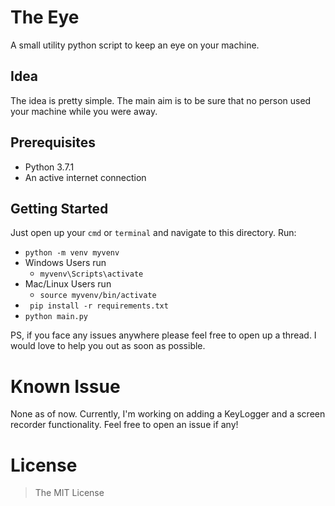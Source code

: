 # The Eye
A small utility python script to keep an eye on your machine.

## Idea
The idea is pretty simple. The main aim is to be sure that no person used your machine while you were away.

## Prerequisites
- Python 3.7.1
- An active internet connection

## Getting Started
Just open up your ```cmd``` or ```terminal``` and navigate to this directory.
Run:
  - ```python -m venv myvenv```
  - Windows Users run
    - ```myvenv\Scripts\activate```
  - Mac/Linux Users run
    - ```source myvenv/bin/activate```
  - ``` pip install -r requirements.txt```
  - ``` python main.py ```

PS, if you face any issues anywhere please feel free to open up a thread. I would love to help you out as soon as possible.

# Known Issue
None as of now. Currently, I'm working on adding a KeyLogger and a screen recorder functionality. Feel free to open an issue if any!

# License
> The MIT License
